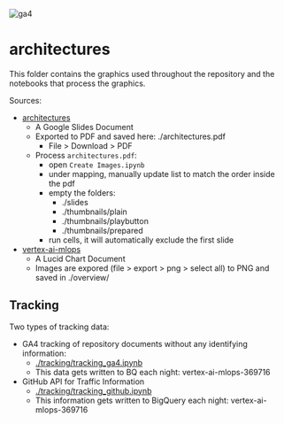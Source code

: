 ![ga4](https://www.google-analytics.com/collect?v=2&tid=G-6VDTYWLKX6&cid=1&en=page_view&sid=1&dt=readme.md&dl=statmike%2Fvertex-ai-mlops%2Farchitectures)

# architectures

This folder contains the graphics used throughout the repository and the notebooks that process the graphics.


Sources:
- [architectures](https://docs.google.com/presentation/d/1pylP8PEhRWFEOw8TQeLCIAsT6TcKR6DXtPR37NSHM3U/edit?usp=sharing&resourcekey=0-qCmD6iLzRKUALTCmcB_wLw)
    - A Google Slides Document
    - Exported to PDF and saved here: ./architectures.pdf
        - File > Download > PDF
    - Process `architectures.pdf`:
        - open `Create Images.ipynb`
        - under mapping, manually update list to match the order inside the pdf
        - empty the folders:
            - ./slides
            - ./thumbnails/plain
            - ./thumbnails/playbutton
            - ./thumbnails/prepared
        - run cells, it will automatically exclude the first slide
- [vertex-ai-mlops](https://drive.google.com/file/d/1j6faffFliqXf51VV0J3Lh38ADRvunqUu/view?usp=sharing&resourcekey=0-R2gI3ClMXO_rrOEP7MVDog)
    - A Lucid Chart Document
    - Images are expored (file > export > png > select all) to PNG and saved in ./overview/

## Tracking
Two types of tracking data:
- GA4 tracking of repository documents without any identifying information:
    - [./tracking/tracking_ga4.ipynb](./tracking/tracking_ga4.ipynb)
    - This data gets written to BQ each night: vertex-ai-mlops-369716
- GitHub API for Traffic Information
    - [./tracking/tracking_github.ipynb](./tracking/tracking_github.ipynb)
    - This information gets written to BigQuery each night: vertex-ai-mlops-369716
